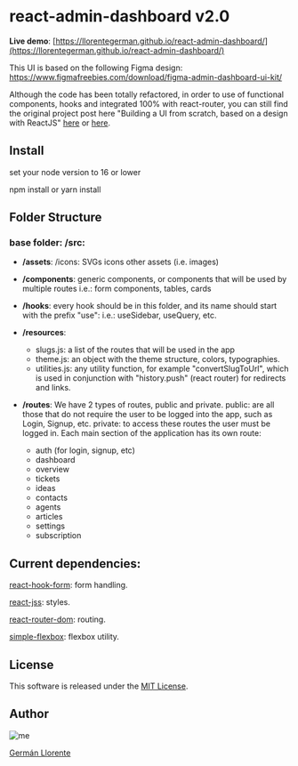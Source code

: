 # react-admin-dashboard v2.0

**Live demo**: [https://llorentegerman.github.io/react-admin-dashboard/](https://llorentegerman.github.io/react-admin-dashboard/)

This UI is based on the following Figma design:
https://www.figmafreebies.com/download/figma-admin-dashboard-ui-kit/

Although the code has been totally refactored, in order to use of functional components, hooks and integrated 100% with react-router, you can still find the original project post here "Building a UI from scratch, based on a design with ReactJS" [here](POST.md) or [here](https://dev.to/llorentegerman/building-a-ui-from-scratch-based-on-a-design-with-reactjs-3l1e).

## Install 
set your node version to 16 or lower

npm install or yarn install

## Folder Structure

### base folder: /src:

-   **/assets**:
    /icons: SVGs icons
    other assets (i.e. images)

-   **/components**:
    generic components, or components that will be used by multiple routes
    i.e.: form components, tables, cards

-   **/hooks**:
    every hook should be in this folder, and its name should start with the prefix "use":
    i.e.: useSidebar, useQuery, etc.

-   **/resources**:
    -   slugs.js: a list of the routes that will be used in the app
    -   theme.js: an object with the theme structure, colors, typographies.
    -   utilities.js: any utility function, for example "convertSlugToUrl", which is used in conjunction with "history.push" (react router) for redirects and links.

-   **/routes**:
    We have 2 types of routes, public and private.
    public: are all those that do not require the user to be logged into the app, such as Login, Signup, etc.
    private: to access these routes the user must be logged in.
    Each main section of the application has its own route:
    -   auth (for login, signup, etc)
    -   dashboard
    -   overview
    -   tickets
    -   ideas
    -   contacts
    -   agents
    -   articles
    -   settings
    -   subscription

## Current dependencies:

[react-hook-form](https://www.npmjs.com/package/react-hook-form): form handling.

[react-jss](https://www.npmjs.com/package/react-jss): styles.

[react-router-dom](https://www.npmjs.com/package/react-router-dom): routing.

[simple-flexbox](https://www.npmjs.com/package/simple-flexbox): flexbox utility.

## License

This software is released under the [MIT License](https://github.com/llorentegerman/react-admin-dashboard/blob/master/LICENSE).

## Author

![me](https://avatars3.githubusercontent.com/u/21162888?s=100&v=4)

[Germán Llorente](https://github.com/llorentegerman)
